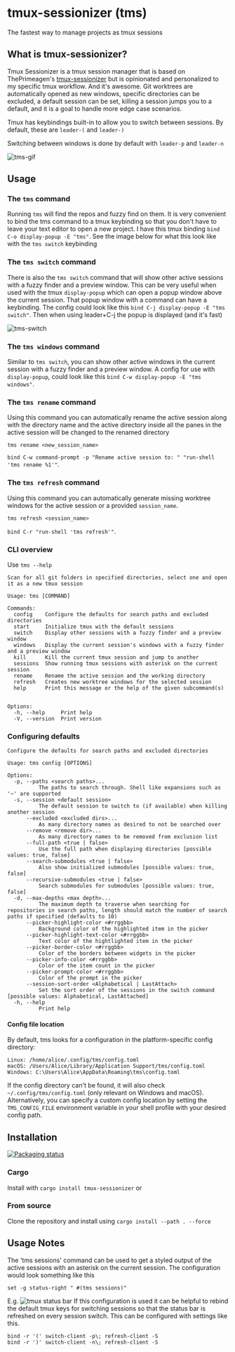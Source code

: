 # tmux-sessionizer (tms)

The fastest way to manage projects as tmux sessions

## What is tmux-sessionizer?

Tmux Sessionizer is a tmux session manager that is based on ThePrimeagen's
[tmux-sessionizer](https://github.com/ThePrimeagen/.dotfiles/blob/master/bin/.local/scripts/tmux-sessionizer)
but is opinionated and personalized to my specific tmux workflow. And it's awesome. Git worktrees
are automatically opened as new windows, specific directories can be excluded, a default session can
be set, killing a session jumps you to a default, and it is a goal to handle more edge case
scenarios.

Tmux has keybindings built-in to allow you to switch between sessions. By default, these are
`leader-(` and `leader-)`

Switching between windows is done by default with `leader-p` and `leader-n`

![tms-gif](images/tms-v0_1_1.gif)

## Usage

### The `tms` command

Running `tms` will find the repos and fuzzy find on them. It is very convenient to bind the tms
command to a tmux keybinding so that you don't have to leave your text editor to open a new project.
I have this tmux binding `bind C-o display-popup -E "tms"`. See the image below for what this look
like with the `tms switch` keybinding

### The `tms switch` command

There is also the `tms switch` command that will show other active sessions with a fuzzy finder and
a preview window. This can be very useful when used with the tmux `display-popup` which can open a
popup window above the current session. That popup window with a command can have a keybinding. The
config could look like this `bind C-j display-popup -E "tms switch"`. Then when using leader+C-j the
popup is displayed (and it's fast)

![tms-switch](images/tms_switch-v2_1.png)

### The `tms windows` command

Similar to `tms switch`, you can show other active windows in the current session with a fuzzy
finder and a preview window. A config for use with `display-popup`, could look like this 
`bind C-w display-popup -E "tms windows"`.


### The `tms rename` command

Using this command you can automatically rename the active session along with the directory name
and the active directory inside all the panes in the active session will be changed to the renamed
directory

`tms rename <new_session_name>`

`bind C-w command-prompt -p "Rename active session to: " "run-shell 'tms rename %1'"`.

### The `tms refresh` command

Using this command you can automatically generate missing worktree windows for the active session or a provided `session_name`. 

`tms refresh <session_name>`

`bind C-r "run-shell 'tms refresh'"`.

### CLI overview

Use `tms --help`

```
Scan for all git folders in specified directories, select one and open it as a new tmux session

Usage: tms [COMMAND]

Commands:
  config    Configure the defaults for search paths and excluded directories
  start     Initialize tmux with the default sessions
  switch    Display other sessions with a fuzzy finder and a preview window
  windows   Display the current session's windows with a fuzzy finder and a preview window
  kill      Kill the current tmux session and jump to another
  sessions  Show running tmux sessions with asterisk on the current session
  rename    Rename the active session and the working directory
  refresh   Creates new worktree windows for the selected session
  help      Print this message or the help of the given subcommand(s)


Options:
  -h, --help     Print help
  -V, --version  Print version
```

### Configuring defaults

```
Configure the defaults for search paths and excluded directories

Usage: tms config [OPTIONS]

Options:
  -p, --paths <search paths>...
          The paths to search through. Shell like expansions such as '~' are supported
  -s, --session <default session>
          The default session to switch to (if available) when killing another session
      --excluded <excluded dirs>...
          As many directory names as desired to not be searched over
      --remove <remove dir>...
          As many directory names to be removed from exclusion list
      --full-path <true | false>
          Use the full path when displaying directories [possible values: true, false]
      --search-submodules <true | false>
          Also show initialized submodules [possible values: true, false]
      --recursive-submodules <true | false>
          Search submodules for submodules [possible values: true, false]
  -d, --max-depths <max depth>...
          The maximum depth to traverse when searching for repositories in search paths, length should match the number of search paths if specified (defaults to 10)
      --picker-highlight-color <#rrggbb>
          Background color of the highlighted item in the picker
      --picker-highlight-text-color <#rrggbb>
          Text color of the hightlighted item in the picker
      --picker-border-color <#rrggbb>
          Color of the borders between widgets in the picker
      --picker-info-color <#rrggbb>
          Color of the item count in the picker
      --picker-prompt-color <#rrggbb>
          Color of the prompt in the picker
      --session-sort-order <Alphabetical | LastAttach>
          Set the sort order of the sessions in the switch command [possible values: Alphabetical, LastAttached]
  -h, --help
          Print help
```
#### Config file location

By default, tms looks for a configuration in the platform-specific config directory:
```
Linux: /home/alice/.config/tms/config.toml
macOS: /Users/Alice/Library/Application Support/tms/config.toml
Windows: C:\Users\Alice\AppData\Roaming\tms\config.toml
```
If the config directory can't be found, it will also check `~/.config/tms/config.toml` (only relevant on Windows and macOS). Alternatively, you can specify a custom config location by setting the `TMS_CONFIG_FILE` environment variable in your shell profile with your desired config path.

## Installation

[![Packaging status](https://repology.org/badge/vertical-allrepos/tmux-sessionizer.svg)](https://repology.org/project/tmux-sessionizer/versions)

### Cargo

Install with `cargo install tmux-sessionizer` or

### From source

Clone the repository and install using `cargo install --path . --force`

## Usage Notes

The 'tms sessions' command can be used to get a styled output of the active sessions with an
asterisk on the current session. The configuration would look something like this

```
set -g status-right " #(tms sessions)"
```

E.g. ![tmux status bar](images/tmux-status-bar.png) If this configuration is used it can be helpful
to rebind the default tmux keys for switching sessions so that the status bar is refreshed on every
session switch. This can be configured with settings like this.

```
bind -r '(' switch-client -p\; refresh-client -S
bind -r ')' switch-client -n\; refresh-client -S
```
